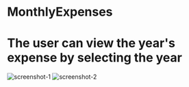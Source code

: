 # MonthlyExpenses
<h1> The user can view the year's expense by selecting the year</h1>
<img src='/rajeshraj1998/MonthlyExpenses/blob/filteredYear/Screenshot%20from%202021-07-20%2013-47-19.png' alt='screenshot-1'/>
<img src='/rajeshraj1998/MonthlyExpenses/blob/filteredYear/Screenshot%20from%202021-07-20%2013-47-19.png' alt='screenshot-2'/>
